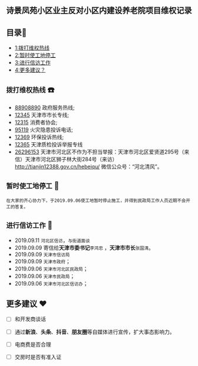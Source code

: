 
## 诗景凤苑小区业主反对小区内建设养老院项目维权记录

## 目录:book:
 - [1:拨打维权热线](#拨打维权热线-telephone)
 - [2:暂时使工地停工](#暂时使工地停工-hammer)
 - [3:进行信访工作](#进行信访工作-email)
 - [4:更多建议？](#更多建议-heart)



##  `拨打维权热线` :telephone:
- [88908890](#88908890) 政府服务热线;
- [12345](#12345) 天津市市长专线;
- [12315](#12345) 消费者协会;
- [95119](#95119) 火灾隐患投诉电话;
- [12369](#12369) 环保投诉热线;
- [12365](#12365) 天津质检投诉举报专线
- [26296153](#26296153) 天津市河北区不作为不担当举报：天津市河北区爱贤道295号（来信）天津市河北区狮子林大街284号（来访）http://tianjin12388.gov.cn/hebeiqu/  微信公众号：“河北清风”。
 
 
##  `暂时使工地停工` :hammer:

	在大家的齐心协力下，于2019.09.06使工地暂时停止施工，并得到民政局工作人员近期不会开工的答复。


## `进行信访工作` :email:

- 2019.09.11  `河北区信访`，`与街道面谈`
- 2019.09.09   寄信给**天津市委书记**`李鸿忠` ，**天津市市长**`张国清`。
- 2019.09.09  `天津市信访局`
- 2019.09.09  `天津市政府`；
- 2019.09.06  `天津市河北区民政局`；
- 2019.09.06  `天津市民政局`；
- 2019.09.06  `天津市河北区信访办`；




## 更多建议 :heart:
- [ ] 和开发商谈话
- [ ] 通过**新浪**、**头条**、**抖音**、**朋友圈**等自媒体进行宣传，扩大事态影响力。
- [ ] 电商费是否合理
- [ ] 交房时是否有准入证




